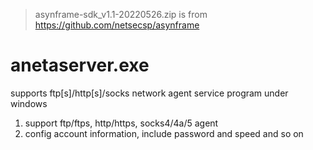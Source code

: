 > asynframe-sdk_v1.1-20220526.zip is from https://github.com/netsecsp/asynframe  

# anetaserver.exe 
supports ftp[s]/http[s]/socks network agent service program under windows  
1. support ftp/ftps, http/https, socks4/4a/5 agent  
2. config account information, include password and speed and so on  
